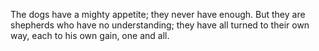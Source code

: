 The dogs have a mighty appetite; they never have enough. But they are shepherds who have no understanding; they have all turned to their own way, each to his own gain, one and all.
